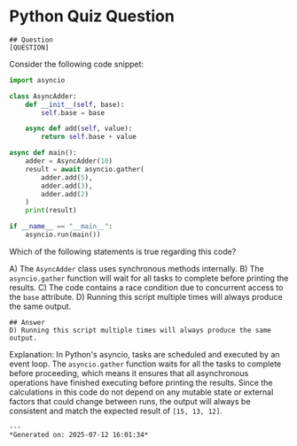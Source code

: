 # Python Quiz Question
    
    ## Question
    [QUESTION]
Consider the following code snippet:

```python
import asyncio

class AsyncAdder:
    def __init__(self, base):
        self.base = base

    async def add(self, value):
        return self.base + value

async def main():
    adder = AsyncAdder(10)
    result = await asyncio.gather(
        adder.add(5),
        adder.add(3),
        adder.add(2)
    )
    print(result)

if __name__ == "__main__":
    asyncio.run(main())
```

Which of the following statements is true regarding this code?

A) The `AsyncAdder` class uses synchronous methods internally.
B) The `asyncio.gather` function will wait for all tasks to complete before printing the results.
C) The code contains a race condition due to concurrent access to the `base` attribute.
D) Running this script multiple times will always produce the same output.
    
    ## Answer
    D) Running this script multiple times will always produce the same output.

Explanation: In Python's asyncio, tasks are scheduled and executed by an event loop. The `asyncio.gather` function waits for all the tasks to complete before proceeding, which means it ensures that all asynchronous operations have finished executing before printing the results. Since the calculations in this code do not depend on any mutable state or external factors that could change between runs, the output will always be consistent and match the expected result of `[15, 13, 12]`.
    
    ---
    *Generated on: 2025-07-12 16:01:34*
    
